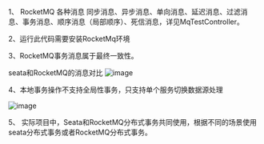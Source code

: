 1、 RocketMQ 各种消息 同步消息、异步消息、单向消息、延迟消息、过滤消息、事务消息、顺序消息（局部顺序）、死信消息，详见MqTestController。

2、运行此代码需要安装RocketMq环境

3、RocketMQ事务消息属于最终一致性。

seata和RocketMQ的消息对比
![image](https://github.com/user-attachments/assets/fc17deea-0d88-4979-a94a-97a5a046f0db)

4、本地事务操作不支持全局性事务，只支持单个服务切换数据源处理

![image](https://github.com/user-attachments/assets/d731a689-fef6-4673-abda-8a83605a2ec6)

5、 实际项目中，Seata和RocketMQ分布式事务共同使用，根据不同的场景使用seata分布式事务或者RocketMQ分布式事务。



